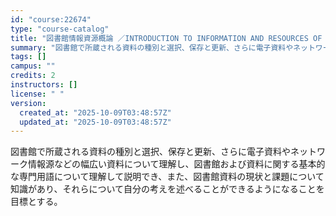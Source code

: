 ```yaml
---
id: "course:22674"
type: "course-catalog"
title: "図書館情報資源概論 ／INTRODUCTION TO INFORMATION AND RESOURCES OF LIBRARIES"
summary: "図書館で所蔵される資料の種別と選択、保存と更新、さらに電子資料やネットワーク情報源などの幅広い資料について理解し、図書館および資料に関する基本的な専門用語について理解して説明でき、また、図書館資料の現状と課題について知識があり、それらについ…"
tags: []
campus: ""
credits: 2
instructors: []
license: " "
version:
  created_at: "2025-10-09T03:48:57Z"
  updated_at: "2025-10-09T03:48:57Z"
---
```


図書館で所蔵される資料の種別と選択、保存と更新、さらに電子資料やネットワーク情報源などの幅広い資料について理解し、図書館および資料に関する基本的な専門用語について理解して説明でき、また、図書館資料の現状と課題について知識があり、それらについて自分の考えを述べることができるようになることを目標とする。
